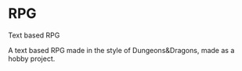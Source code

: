 # RPG
Text based RPG

A text based RPG made in the style of Dungeons&Dragons, made as a hobby project.

